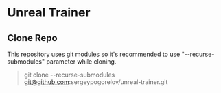 # Unreal Trainer
## Clone Repo
This repository uses git modules so it's recommended to use "--recurse-submodules" parameter while cloning.
> git clone --recurse-submodules git@github.com:sergeypogorelov/unreal-trainer.git
> 
